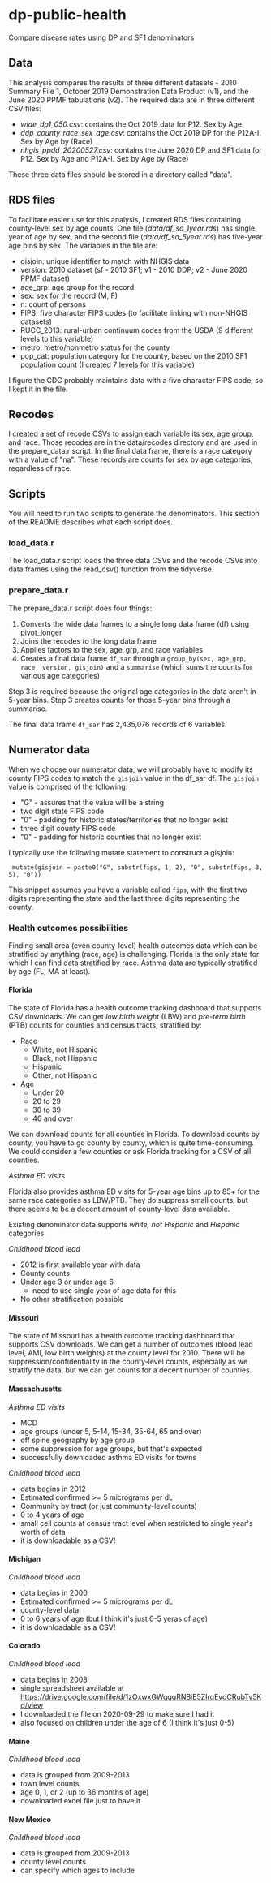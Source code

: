 # dp-public-health
Compare disease rates using DP and SF1 denominators

## Data 
This analysis compares the results of three different datasets - 2010 Summary File 1, October 2019 Demonstration Data Product (v1), and the June 2020 PPMF tabulations (v2). The required data are in three different CSV files:

- _wide_dp1_050.csv_: contains the Oct 2019 data for P12. Sex by Age
- _ddp_county_race_sex_age.csv_: contains the Oct 2019 DP for the P12A-I. Sex by Age by (Race) 
- _nhgis_ppdd_20200527.csv_: contains the June 2020 DP and SF1 data for P12. Sex by Age and P12A-I. Sex by Age by (Race)

These three data files should be stored in a directory called "data". 

## RDS files 
To facilitate easier use for this analysis, I created RDS files containing county-level sex by age counts. One file (_data/df_sa_1year.rds_) has single year of age by sex, and the second file (_data/df_sa_5year.rds_) has five-year age bins by sex. The variables in the file are:

- gisjoin: unique identifier to match with NHGIS data
- version: 2010 dataset (sf - 2010 SF1; v1 - 2010 DDP; v2 - June 2020 PPMF dataset)
- age_grp: age group for the record 
- sex: sex for the record (M, F)
- n: count of persons 
- FIPS: five character FIPS codes (to facilitate linking with non-NHGIS datasets)
- RUCC_2013: rural-urban continuum codes from the USDA (9 different levels to this variable)
- metro: metro/nonmetro status for the county 
- pop_cat: population category for the county, based on the 2010 SF1 population count (I created 7 levels for this variable)

I figure the CDC probably maintains data with a five character FIPS code, so I kept it in the file. 

## Recodes 
I created a set of recode CSVs to assign each variable its sex, age group, and race. Those recodes are in the data/recodes directory and are used in the prepare_data.r script. In the final data frame, there is a race category with a value of "na". These records are counts for sex by age categories, regardless of race.

## Scripts 
You will need to run two scripts to generate the denominators. This section of the README describes what each script does.

### load_data.r
The load_data.r script loads the three data CSVs and the recode CSVs into data frames using the read_csv() function from the tidyverse. 

### prepare_data.r 
The prepare_data.r script does four things:

1. Converts the wide data frames to a single long data frame (df) using pivot_longer
2. Joins the recodes to the long data frame
3. Applies factors to the sex, age_grp, and race variables 
4. Creates a final data frame `df_sar` through a `group_by(sex, age_grp, race, version, gisjoin)` and a `summarise` (which sums the counts for various age categories)

Step 3 is required because the original age categories in the data aren't in 5-year bins. Step 3 creates counts for those 5-year bins through a summarise.

The final data frame `df_sar` has 2,435,076 records of 6 variables.

## Numerator data
When we choose our numerator data, we will probably have to modify its county FIPS codes to match the `gisjoin` value in the df_sar df. The `gisjoin` value is comprised of the following:

- "G" - assures that the value will be a string
- two digit state FIPS code
- "0" - padding for historic states/territories that no longer exist 
- three digit county FIPS code
- "0" - padding for historic counties that no longer exist 

I typically use the following mutate statement to construct a gisjoin:

` mutate(gisjoin = paste0("G", substr(fips, 1, 2), "0", substr(fips, 3, 5), "0"))`

This snippet assumes you have a variable called `fips`, with the first two digits representing the state and the last three digits representing the county. 

### Health outcomes possibilities 

Finding small area (even county-level) health outcomes data which can be stratified by anything (race, age) is challenging. Florida is the only state for which I can find data stratified by race. Asthma data are typically stratified by age (FL, MA at least). 

#### Florida
The state of Florida has a health outcome tracking dashboard that supports CSV downloads. We can get _low birth weight_ (LBW) and _pre-term birth_ (PTB) counts for counties and census tracts, stratified by:

- Race
  - White, not Hispanic 
  - Black, not Hispanic 
  - Hispanic
  - Other, not Hispanic
- Age
  - Under 20
  - 20 to 29
  - 30 to 39
  - 40 and over
  
We can download counts for all counties in Florida. To download counts by county, you have to go county by county, which is quite time-consuming. We could consider a few counties or ask Florida tracking for a CSV of all counties. 

_Asthma ED visits_

Florida also provides asthma ED visits for 5-year age bins up to 85+ for the same race categories as LBW/PTB. They do suppress small counts, but there seems to be a decent amount of county-level data available. 

Existing denominator data supports _white, not Hispanic_ and _Hispanic_ categories.   

_Childhood blood lead_

- 2012 is first available year with data 
- County counts
- Under age 3 or under age 6
  - need to use single year of age data for this
- No other stratification possible

#### Missouri 

The state of Missouri has a health outcome tracking dashboard that supports CSV downloads. We can get a number of outcomes (blood lead level, AMI, low birth weights) at the county level for 2010. There will be suppression/confidentiality in the county-level counts, especially as we stratify the data, but we can get counts for a decent number of counties. 

#### Massachusetts 

_Asthma ED visits_ 

- MCD 
- age groups (under 5, 5-14, 15-34, 35-64, 65 and over)
- off spine geography by age group
- some suppression for age groups, but that's expected
- successfully downloaded asthma ED visits for towns 

_Childhood blood lead_ 

- data begins in 2012
- Estimated confirmed >= 5 micrograms per dL
- Community by tract (or just community-level counts)
- 0 to 4 years of age 
- small cell counts at census tract level when restricted to single year's worth of data
- it is downloadable as a CSV!

#### Michigan 

_Childhood blood lead_ 

- data begins in 2000
- Estimated confirmed >= 5 micrograms per dL
- county-level data
- 0 to 6 years of age (but I think it's just 0-5 yeras of age)
- it is downloadable as a CSV!

#### Colorado 

_Childhood blood lead_

- data begins in 2008
- single spreadsheet available at https://drive.google.com/file/d/1zOxwxGWqqqRNBiE5ZIrqEvdCRubTv5Kd/view
- I downloaded the file on 2020-09-29 to make sure I had it
- also focused on children under the age of 6 (I think it's just 0-5)

#### Maine 

_Childhood blood lead_

- data is grouped from 2009-2013
- town level counts 
- age 0, 1, or 2 (up to 36 months of age)
- downloaded excel file just to have it

#### New Mexico 

_Childhood blood lead_

- data is grouped from 2009-2013
- county level counts 
- can specify which ages to include






